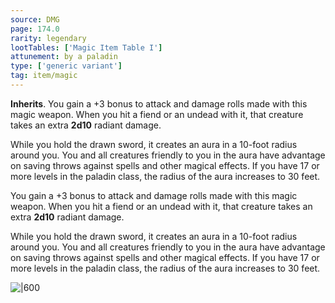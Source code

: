 ```yaml
---
source: DMG
page: 174.0
rarity: legendary
lootTables: ['Magic Item Table I']
attunement: by a paladin
type: ['generic variant']
tag: item/magic
---
```


**Inherits**. You gain a +3 bonus to attack and damage rolls made with this magic weapon. When you hit a fiend or an undead with it, that creature takes an extra **2d10** radiant damage.

While you hold the drawn sword, it creates an aura in a 10-foot radius around you. You and all creatures friendly to you in the aura have advantage on saving throws against spells and other magical effects. If you have 17 or more levels in the paladin class, the radius of the aura increases to 30 feet.


You gain a +3 bonus to attack and damage rolls made with this magic weapon. When you hit a fiend or an undead with it, that creature takes an extra **2d10** radiant damage.

While you hold the drawn sword, it creates an aura in a 10-foot radius around you. You and all creatures friendly to you in the aura have advantage on saving throws against spells and other magical effects. If you have 17 or more levels in the paladin class, the radius of the aura increases to 30 feet.


![|600](https://5e.tools/img/items/DMG/Holy%20Avenger.jpg)